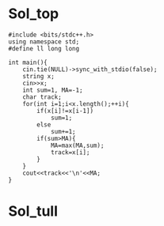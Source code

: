# Sol_top

    #include <bits/stdc++.h>
    using namespace std;
    #define ll long long
    
    int main(){
        cin.tie(NULL)->sync_with_stdio(false);
        string x;
        cin>>x;
        int sum=1, MA=-1;
        char track;
        for(int i=1;i<x.length();++i){
            if(x[i]!=x[i-1])
                sum=1;
            else
                sum+=1;
            if(sum>MA){
                MA=max(MA,sum);
                track=x[i];
            }
        }
        cout<<track<<'\n'<<MA;
    }

# Sol_tull
